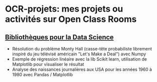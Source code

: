 # OCR-projets: mes projets ou activités sur Open Class Rooms

## [Bibliothèques pour la Data Science](https://openclassrooms.com/fr/courses/4452741-decouvrez-les-librairies-python-pour-la-data-science)
* Résolution du problème Monty Hall (casse-tête probabiliste librement inspiré du jeu télévisé américain "Let's Make a Deal") avec Numpy
* Exemple de régression linéaire avec la lib Scikit learn, utilisation de Matplotlib pour visualiser le résultat
* Analyse des naissances journalières aux USA pour les années 1960 à 1980 avec Pandas / Matplotlib
